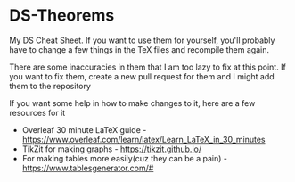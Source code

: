 # DS-Theorems
My DS Cheat Sheet. If you want to use them for yourself, you'll probably have to change a few things in the TeX files and recompile them again. 

There are some inaccuracies in them that I am too lazy to fix at this point. If you want to fix them, create a new pull request for them and I might add them to the repository

If you want some help in how to make changes to it, here are a few resources for it
* Overleaf 30 minute LaTeX guide - https://www.overleaf.com/learn/latex/Learn_LaTeX_in_30_minutes
* TikZit for making graphs - https://tikzit.github.io/
* For making tables more easily(cuz they can be a pain) - https://www.tablesgenerator.com/#
